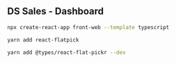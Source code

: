 ## DS Sales - Dashboard

```bash
npx create-react-app front-web --template typescript

yarn add react-flatpick

yarn add @types/react-flat-pickr --dev
```
